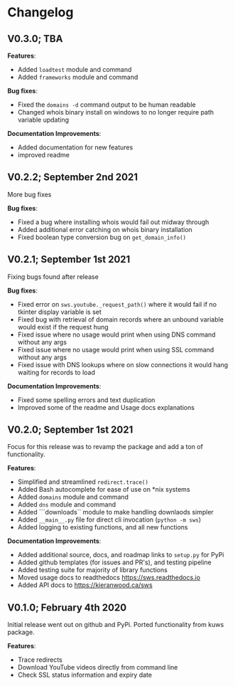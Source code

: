 # Changelog

## V0.3.0; TBA

**Features**:

- Added `loadtest` module and command
- Added `frameworks` module and command

**Bug fixes**:

- Fixed the `domains -d` command output to be human readable
- Changed whois binary install on windows to no longer require path variable updating

**Documentation Improvements**:

- Added documentation for new features
- improved readme

## V0.2.2; September 2nd 2021

More bug fixes

**Bug fixes**:

- Fixed a bug where installing whois would fail out midway through
- Added additional error catching on whois binary installation
- Fixed boolean type conversion bug on `get_domain_info()`

## V0.2.1; September 1st 2021

Fixing bugs found after release

**Bug fixes**:

- Fixed error on ```sws.youtube._request_path()``` where it would fail if no tkinter display variable is set
- Fixed bug with retrieval of domain records where an unbound variable would exist if the request hung
- Fixed issue where no usage would print when using DNS command without any args
- Fixed issue where no usage would print when using SSL command without any args
- Fixed issue with DNS lookups where on slow connections it would hang waiting for records to load

**Documentation Improvements**:

- Fixed some spelling errors and text duplication
- Improved some of the readme and Usage docs explanations

## V0.2.0; September 1st 2021

Focus for this release was to revamp the package and add a ton of functionality.

**Features**:

- Simplified and streamlined `redirect.trace()`
- Added Bash autocomplete for ease of use on *nix systems
- Added ```domains``` module and command
- Added ```dns``` module and command
- Added ```downloads`` module to make handling downlaods simpler
- Added `__main__.py` file for direct cli invocation (`python -m sws`)
- Added logging to existing functions, and all new functions

**Documentation Improvements**:
- Added additional source, docs, and roadmap links to ```setup.py``` for PyPi
- Added github templates (for issues and PR's), and testing pipeline
- Added testing suite for majority of library functions
- Moved usage docs to readthedocs https://sws.readthedocs.io
- Added API docs to https://kieranwood.ca/sws

## V0.1.0; February 4th 2020

Initial release went out on github and PyPi. Ported functionality from kuws package.

**Features**:

- Trace redirects
- Download YouTube videos directly from command line
- Check SSL status information and expiry date
